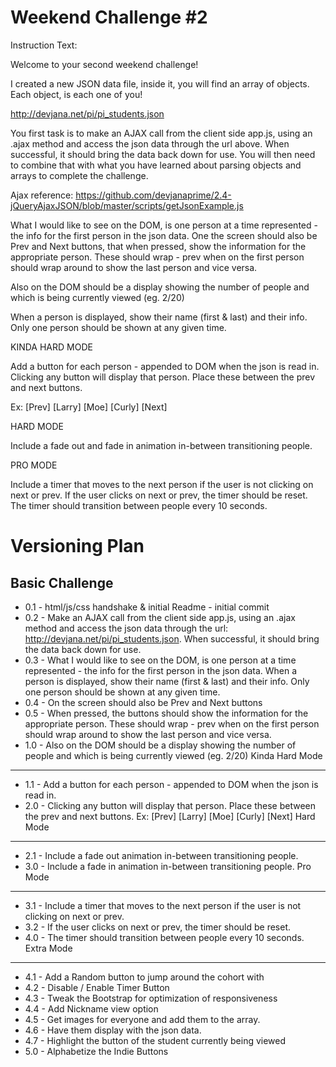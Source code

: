 Weekend Challenge #2
====================

Instruction Text:

Welcome to your second weekend challenge!

I created a new JSON data file, inside it, you will find an array of objects. Each object, is each one of you!

http://devjana.net/pi/pi_students.json

You first task is to make an AJAX call from the client side app.js, using an .ajax method and access the json data through the url above. When successful, it should bring the data back down for use. You will then need to combine that with what you have learned about parsing objects and arrays to complete the challenge.

Ajax reference: https://github.com/devjanaprime/2.4-jQueryAjaxJSON/blob/master/scripts/getJsonExample.js

What I would like to see on the DOM, is one person at a time represented - the info for the first person in the json data. One the screen should also be Prev and Next buttons, that when pressed, show the information for the appropriate person. These should wrap - prev when on the first person should wrap around to show the last person and vice versa.

Also on the DOM should be a display showing the number of people and which is being currently viewed (eg. 2/20)

When a person is displayed, show their name (first & last) and their info. Only one person should be shown at any given time.

KINDA HARD MODE

Add a button for each person - appended to DOM when the json is read in. Clicking any button will display that person. Place these between the prev and next buttons.

Ex: [Prev] [Larry] [Moe] [Curly] [Next]

HARD MODE

Include a fade out and fade in animation in-between transitioning people.

PRO MODE

Include a timer that moves to the next person if the user is not clicking on next or prev. If the user clicks on next or prev, the timer should be reset. The timer should transition between people every 10 seconds.

Versioning Plan
===============
Basic Challenge
---------------
* 0.1 - html/js/css handshake & initial Readme - initial commit
* 0.2 - Make an AJAX call from the client side app.js, using an .ajax method and access the json data through the url: http://devjana.net/pi/pi_students.json. When successful, it should bring the data back down for use.
* 0.3 - What I would like to see on the DOM, is one person at a time represented - the info for the first person in the json data. When a person is displayed, show their name (first & last) and their info. Only one person should be shown at any given time.
* 0.4 - On the screen should also be Prev and Next buttons
* 0.5 - When pressed, the buttons should show the information for the appropriate person. These should wrap - prev when on the first person should wrap around to show the last person and vice versa.
* 1.0 - Also on the DOM should be a display showing the number of people and which is being currently viewed (eg. 2/20)
Kinda Hard Mode
---------------
* 1.1 - Add a button for each person - appended to DOM when the json is read in.
* 2.0 - Clicking any button will display that person. Place these between the prev and next buttons. Ex: [Prev] [Larry] [Moe] [Curly] [Next]
Hard Mode
---------
* 2.1 - Include a fade out animation in-between transitioning people.
* 3.0 - Include a fade in animation in-between transitioning people.
Pro Mode
--------
* 3.1 - Include a timer that moves to the next person if the user is not clicking on next or prev.
* 3.2 - If the user clicks on next or prev, the timer should be reset.
* 4.0 - The timer should transition between people every 10 seconds.
Extra Mode
----------
* 4.1 - Add a Random button to jump around the cohort with
* 4.2 - Disable / Enable Timer Button
* 4.3 - Tweak the Bootstrap for optimization of responsiveness
* 4.4 - Add Nickname view option
* 4.5 - Get images for everyone and add them to the array.
* 4.6 - Have them display with the json data.
* 4.7 - Highlight the button of the student currently being viewed
* 5.0 - Alphabetize the Indie Buttons
